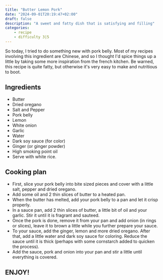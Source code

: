 ```yaml
---
title: "Butter Lemon Pork"
date: "2024-09-01T20:19:47+02:00"
draft: false
description: "A sweet and fatty dish that is satisfying and filling"
categories: 
    - recipe
    - difficulty 3|5
---
```

So today, I tried to do something new with pork belly. Most of my recipes involving this ingredient are Chinese, and so I thought I'd spice things up a little by taking some more inspiration from the french kitchen. Be warned, this recipe is quite fatty, but otherwise it's very easy to make and nutritious to boot.

## Ingredients
- Butter
- Dried oregano
- Salt and Pepper
- Pork belly
- Lemon
- White onion
- Garlic
- Water
- Dark soy sauce (for color)
- Ginger (or ginger powder)
- High smoking point oil
- Serve with white rice. 

## Cooking plan
- First, slice your pork belly into bite sized pieces and cover with a little salt, pepper and dried oregano. 
- Add some oil and 2 thin slices of butter to a heated pan. 
- When the butter has melted, add your pork belly to a pan and let it crisp properly. 
- In a sauce pan, add 2 thin slices of butter, a little bit of oil and your garlic. Stir it until it is fragrant and sauteed. 
- Once the pork is done, remove it from your pan and add onion (in rings or slices), leave it to brown a little while you further prepare your sauce. 
- To your sauce, add the ginger, lemon and more dried oregano. After that, add a little water and dark soy sauce for coloring. Reduce the sauce until it is thick (perhaps with some cornstarch added to quicken the process). 
- Add the sauce, pork and onion into your pan and stir a little until everything is covered. 

## ENJOY!



